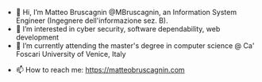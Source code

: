 - 👋 Hi, I’m Matteo Bruscagnin @MBruscagnin, an Information System Engineer (Ingegnere dell'informazione sez. B).
- 👀 I’m interested in cyber security, software dependability, web development
- 🌱 I’m currently attending the master's degree in computer science @ Ca' Foscari University of Venice, Italy
<!--- - 💞️ I’m looking to collaborate on ... --->
- 📫 How to reach me: https://matteobruscagnin.com

<!---
MBruscagnin/MBruscagnin is a ✨ special ✨ repository because its `README.md` (this file) appears on your GitHub profile.
You can click the Preview link to take a look at your changes.
--->
